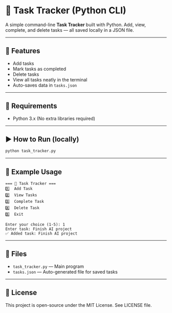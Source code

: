 # 🧩 Task Tracker (Python CLI)

A simple command-line **Task Tracker** built with Python.
Add, view, complete, and delete tasks — all saved locally in a JSON file.

---

## 🚀 Features
- Add tasks
- Mark tasks as completed
- Delete tasks
- View all tasks neatly in the terminal
- Auto-saves data in `tasks.json`

---

## 🧰 Requirements
- Python 3.x  (No extra libraries required)

---

## ▶️ How to Run (locally)
```bash
python task_tracker.py
```

---

## 🧠 Example Usage
```
=== 🧩 Task Tracker ===
1️⃣  Add Task
2️⃣  View Tasks
3️⃣  Complete Task
4️⃣  Delete Task
5️⃣  Exit

Enter your choice (1-5): 1
Enter task: Finish AI project
✅ Added task: Finish AI project
```

---

## 📁 Files
- `task_tracker.py` — Main program
- `tasks.json` — Auto-generated file for saved tasks

---

## 🪪 License
This project is open-source under the MIT License. See LICENSE file.
